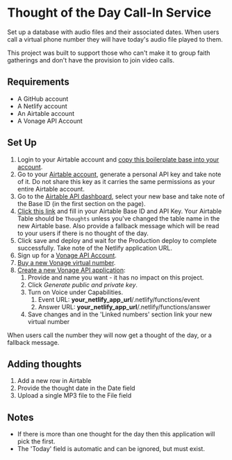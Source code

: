 
# Thought of the Day Call-In Service

Set up a database with audio files and their associated dates. When users call a virtual phone number they will have today's audio file played to them. 

This project was built to support those who can't make it to group faith gatherings and don't have the provision to join video calls. 

## Requirements

* A GitHub account
* A Netlify account
* An Airtable account
* A Vonage API Account

## Set Up

1. Login to your Airtable account and [copy this boilerplate base into your account](https://airtable.com/universe/expAsws2drq7bN5Lh/thought-of-the-day).
1. Go to your [Airtable account](https://airtable.com/account), generate a personal API key and take note of it. Do not share this key as it carries the same permissions as your entire Airtable account.
1. Go to the [Airtable API dashboard](https://airtable.com/api), select your new base and take note of the Base ID (in the first section on the page).
1. [Click this link](https://app.netlify.com/start/deploy?repository=https://github.com/phazonoverload/thought-of-the-day) and fill in your Airtable Base ID and API Key. Your Airtable Table should be `Thoughts` unless you've changed the table name in the new Airtable base. Also provide a fallback message which will be read to your users if there is no thought of the day. 
1. Click save and deploy and wait for the Production deploy to complete successfully. Take note of the Netlify application URL.
1. Sign up for a [Vonage API Account](https://dashboard.nexmo.com).
1. [Buy a new Vonage virtual number](https://dashboard.nexmo.com/buy-numbers).
1. [Create a new Vonage API application](https://dashboard.nexmo.com/applications/new):
    1. Provide and name you want - it has no impact on this project.
    1. Click _Generate public and private key_.
    1. Turn on Voice under Capabilities.
        1. Event URL: **your_netlify_app_url**/.netlify/functions/event
        1. Answer URL: **your_netlify_app_url**/.netlify/functions/answer
    1. Save changes and in the 'Linked numbers' section link your new virtual number

When users call the number they will now get a thought of the day, or a fallback message.

## Adding thoughts

1. Add a new row in Airtable
1. Provide the thought date in the Date field
1. Upload a single MP3 file to the File field

## Notes

* If there is more than one thought for the day then this application will pick the first.
* The 'Today' field is automatic and can be ignored, but must exist.
